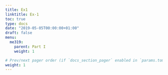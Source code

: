 ```yaml
---
title: Ex1
linktitle: Ex-1
toc: true
type: docs
date: "2019-05-05T00:00:00+01:00"
draft: false
menu:
  me319:
    parent: Part I
    weight: 1

# Prev/next pager order (if `docs_section_pager` enabled in `params.toml`)
weight: 1
---
```


